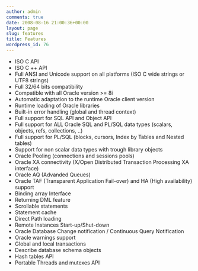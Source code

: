 ```yaml
---
author: admin
comments: true
date: 2008-08-16 21:00:36+00:00
layout: page
slug: features
title: Features
wordpress_id: 76
---
```

    
+ ISO C API
+ ISO C ++ API   
+ Full ANSI and Unicode support on all platforms (ISO C wide strings or UTF8 strings)
+ Full 32/64 bits compatibility
+ Compatible with all Oracle version >= 8i    
+ Automatic adaptation to the runtime Oracle client version
+ Runtime loading of Oracle libraries
+ Built-in error handling (global and thread context)
+ Full support for SQL API and Object API
+ Full support for ALL Oracle SQL and PL/SQL data types (scalars, objects, refs, collections, ..)
+ Full support for PL/SQL (blocks, cursors, Index by Tables and Nested tables)
+ Support for non scalar data types with trough library objects    
+ Oracle Pooling (connections and sessions pools)
+ Oracle XA connectivity (X/Open Distributed Transaction Processing XA interface)
+ Oracle AQ (Advanded Queues)    
+ Oracle TAF (Transparent Application Fail-over) and HA (High availability) support 
+ Binding array Interface
+ Returning DML feature
+ Scrollable statements
+ Statement cache
+ Direct Path loading
+ Remote Instances Start-up/Shut-down
+ Oracle Database Change notification / Continuous Query Notification
+ Oracle warnings support
+ Global and local transactions 
+ Describe database schema objects
+ Hash tables API
+ Portable Threads and mutexes API
